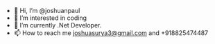 - 👋 Hi, I’m @joshuanpaul
- 👀 I’m interested in coding
- 🌱 I’m currently .Net Developer.
- 📫 How to reach me joshuasurya3@gmail.com and +918825474487

